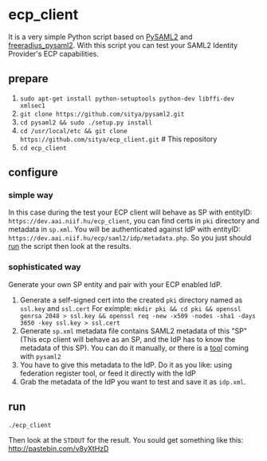 # ecp_client
It is a very simple Python script based on [PySAML2](https://github.com/rohe/pysaml2) and [freeradius_pysaml2](https://github.com/rohe/freeradius_pysaml2.git). With this script you can test your SAML2 Identity Provider's ECP capabilities. 

## prepare

1. `sudo apt-get install python-setuptools python-dev libffi-dev xmlsec1`
2. `git clone https://github.com/sitya/pysaml2.git`
3. `cd pysaml2 && sudo ./setup.py install`
4. `cd /usr/local/etc && git clone https://github.com/sitya/ecp_client.git` # This repository
5. `cd ecp_client`

## configure

### simple way
In this case during the test your ECP client will behave as SP with entityID: `https://dev.aai.niif.hu/ecp_client`, you can find certs in `pki` directory and metadata in `sp.xml`. You will be authenticated against IdP with entityID: `https://dev.aai.niif.hu/ecp/saml2/idp/metadata.php`. So you just should [run](#run) the script then look at the results.

### sophisticated way
Generate your own SP entity and pair with your ECP enabled IdP.

1. Generate a self-signed cert into the created `pki` directory named as `ssl.key` and `ssl.cert` For exímple: `mkdir pki && cd pki && openssl genrsa 2048 > ssl.key && openssl req -new -x509 -nodes -sha1 -days 3650 -key ssl.key > ssl.cert`
2. Generate `sp.xml` metadata file contains SAML2 metadata of this "SP" (This ecp client will behave as an SP, and the IdP has to know the metadata of this SP). You can do it manually, or there is a [tool](https://github.com/rohe/pysaml2/blob/ae9d27e5100f002f55ad6eb2b252a0aa5f16a336/tools/make_metadata.py) coming with `pysaml2`
3. You have to give this metadata to the IdP. Do it as you like: using federation register tool, or feed it directly with the IdP
4. Grab the metadata of the IdP you want to test and save it as `idp.xml`.

## run

`./ecp_client`

Then look at the `STDOUT` for the result. You sould get something like this: http://pastebin.com/v8yXtHzD

